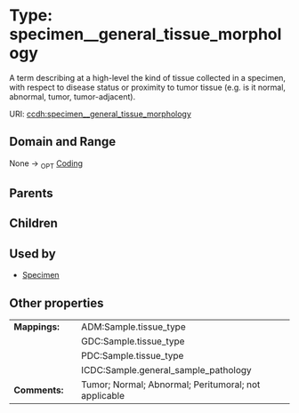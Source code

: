 
# Type: specimen__general_tissue_morphology


A term describing at a high-level the kind of tissue collected in a specimen, with respect to disease status or proximity to tumor tissue (e.g. is it normal, abnormal, tumor, tumor-adjacent).

URI: [ccdh:specimen__general_tissue_morphology](https://example.org/ccdh/specimen__general_tissue_morphology)


## Domain and Range

None ->  <sub>OPT</sub> [Coding](Coding.md)

## Parents


## Children


## Used by

 * [Specimen](Specimen.md)

## Other properties

|  |  |  |
| --- | --- | --- |
| **Mappings:** | | ADM:Sample.tissue_type |
|  | | GDC:Sample.tissue_type |
|  | | PDC:Sample.tissue_type |
|  | | ICDC:Sample.general_sample_pathology |
| **Comments:** | | Tumor;  Normal;  Abnormal;  Peritumoral; not applicable |

